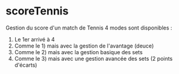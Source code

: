 # scoreTennis
Gestion du score d'un match de Tennis
4 modes sont disponibles :
  1) Le 1er arrivé  à 4  
  2) Comme le 1) mais avec la gestion de l'avantage (deuce)
  3) Comme le 2) mais avec la gestion basique des sets
  4) Comme le 3) mais avec une gestion avancée des sets (2 points d'écarts)
